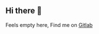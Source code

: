 ## Hi there 👋

Feels empty here, Find me on <a href="https://gitlab.com/Ankit-Gamit">[Gitlab](https://img.shields.io/badge/just%20the%20message-fd6a26)</a>

<!--
**Ankit-Gamit/Ankit-Gamit** is a ✨ _special_ ✨ repository because its `README.md` (this file) appears on your GitHub profile.

Here are some ideas to get you started:

- 🔭 I’m currently working on ...
- 🌱 I’m currently learning ...
- 👯 I’m looking to collaborate on ...
- 🤔 I’m looking for help with ...
- 💬 Ask me about ...
- 📫 How to reach me: ...
- 😄 Pronouns: ...
- ⚡ Fun fact: ...
-->
